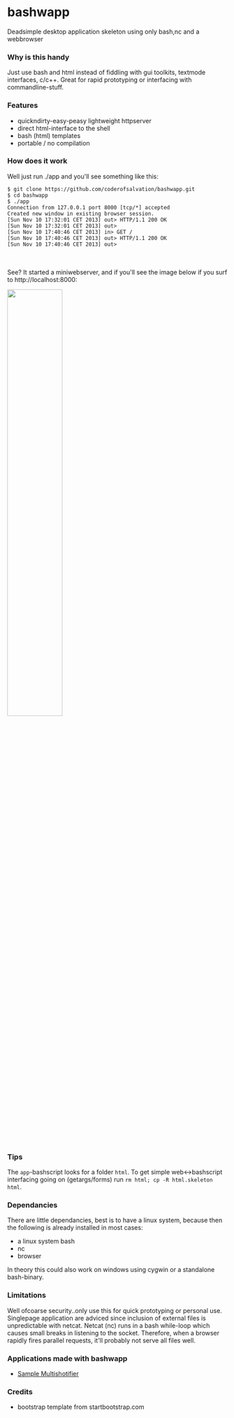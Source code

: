 bashwapp
========

Deadsimple desktop application skeleton using only bash,nc and a webbrowser

### Why is this handy ###

Just use bash and html instead of fiddling with gui toolkits, textmode interfaces, c/c++.
Great for rapid prototyping or interfacing with commandline-stuff.

### Features ###

* quickndirty-easy-peasy lightweight httpserver
* direct html-interface to the shell
* bash (html) templates 
* portable / no compilation

### How does it work ###

Well just run ./app and you'll see something like this:

    $ git clone https://github.com/coderofsalvation/bashwapp.git
    $ cd bashwapp
    $ ./app
    Connection from 127.0.0.1 port 8000 [tcp/*] accepted
    Created new window in existing browser session.
    [Sun Nov 10 17:32:01 CET 2013] out> HTTP/1.1 200 OK
    [Sun Nov 10 17:32:01 CET 2013] out> 
    [Sun Nov 10 17:40:46 CET 2013] in> GET /
    [Sun Nov 10 17:40:46 CET 2013] out> HTTP/1.1 200 OK
    [Sun Nov 10 17:40:46 CET 2013] out> 
<br><br>
See? It started a miniwebserver, and if you'll see the image below if you surf to http://localhost:8000:

<a href="http://www.zimagez.com/full/cf38438a12e31833329a618ec91320d4ebae2e107ccb25a76924c0fb25bf0a9d2353c0c2c4e1fd0bb0884cd314a350237befbd0767d5372e.php" target="_blank"><img style="width:50%" src="http://www.zimagez.com/full/cf38438a12e31833329a618ec91320d4ebae2e107ccb25a76924c0fb25bf0a9d2353c0c2c4e1fd0bb0884cd314a350237befbd0767d5372e.php"/></a>

### Tips ###

The `app`-bashscript looks for a folder `html`. To get simple web<->bashscript interfacing going on (getargs/forms) run `rm html; cp -R html.skeleton html`.

### Dependancies ###

There are little dependancies, best is to have a linux system, because then the following is already installed in most cases:

* a linux system bash
* nc
* browser

In theory this could also work on windows using cygwin or a standalone bash-binary.

### Limitations ###

Well ofcoarse security..only use this for quick prototyping or personal use.
Singlepage application are adviced since inclusion of external files is unpredictable with netcat. Netcat (nc) runs in a bash while-loop which 
causes small breaks in listening to the socket. Therefore, when a browser rapidly fires parallel requests, it'll probably not serve all files well.

### Applications made with bashwapp ###

* [Sample Multishotifier](https://github.com/coderofsalvation/sample-multi-shotifier)

### Credits ###

* bootstrap template from startbootstrap.com
